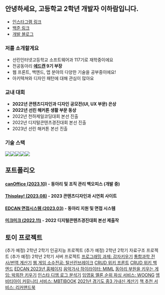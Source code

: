 ## 안녕하세요, 고등학교 2학년 개발자 이하람입니다. 
* <a href="https://www.instagram.com/im.rarame">인스타그램 링크</a>
* <a href="https://www.acmicpc.net/user/slyram06">백준 링크</a>
* <a href="https://blog.naver.com/slyram06">개발 블로그</a>

### 저를 소개할게요
* 선린인터넷고등학교 소프트웨어과 117기로 재학중이에요
* 전공동아리 <b><a href="https://edcan.kr">에드캔</a> 9기 부장</b>
* 웹 프론트, 백엔드, 앱 분야의 다양한 기술을 공부중이에요!
* 아키텍쳐와 디자인 패턴에 대해 관심이 많아요

### 교내 대회
- <b>2022년 콘텐츠디자인과 디자인 공모전(UI, UX 부문) 은상</b>
- <b>2022년 선린 해커톤 생활 부문 동상</b>
- 2022년 천하제일코딩대회 본선 진출
- 2022년 디지털콘텐츠경진대회 본선 진출
- 2023년 선린 해커톤 본선 진출

### 기술 스택
<img src="https://img.shields.io/badge/React-61DAFB?style=for-the-badge&logo=React&logoColor=black"><img src="https://img.shields.io/badge/Kotlin-7F52FF?style=for-the-badge&logo=Kotlin&logoColor=white"><img src="https://img.shields.io/badge/Typescript-3178C6?style=for-the-badge&logo=Typescript&logoColor=white"><img src="https://img.shields.io/badge/Node.js-339933?style=for-the-badge&logo=Node.js&logoColor=white"><img src="https://img.shields.io/badge/Python-3776AB?style=for-the-badge&logo=Python&logoColor=white">

## 포트폴리오
#### <a href="https://github.com/iamraram/edu-admin-can">canOffice (2023.10)</a> - 동아리 및 조직 관리 백오피스 (개발 중)
#### <a href="https://github.com/sunrin-thisplay/thisplay-frontend">Thisplay! (2023.08)</a> - 2023 콘텐츠디자인과 시연회 사이트
#### <a href="https://github.com/edcan/edcanform.github.io">EDCAN 면접시스템 (2023.03)</a> - 동아리 지원 및 면접 시스템
#### <a href="https://github.com/SweetGuyFanClub2th/MickMick">미크미크 (2022.11)</a> - 2022 디지털콘텐츠경진대회 본선 제출작
  
## 토이 프로젝트
(추가 예정) 2학년 2학기 인공지능 프로젝트
(추가 예정) 2학년 2학기 자료구조 프로젝트
(추가 예정) 2학년 2학기 서버 프로젝트
<a href="https://github.com/leecouple/project">프로그래밍 과제: 감자키우기</a>
<a href="https://iamraram.github.io/routes/science.html">통합과학 전사/번역 계산기</a>
<a href="https://github.com/iamraram/WebGame">웹 게임 소수전공: 탈선린브레이크</a>
<a href="https://github.com/iamraram/raramWiki_front">CRUD 위키 프론트</a>
<a href="https://github.com/iamraram/raramWiki_back">CRUD 위키 백엔드</a>
<a href="https://github.com/edcan/2023-EDCAN-Web">EDCAN 2023년 홈페이지</a>
<a href="https://github.com/iamraram/miml">음악가사 하이라이터: MIML</a>
<a href="https://github.com/iamraram/mr.park">동아리 부원을 키우는 게임: 박희찬 키우기</a>
<a href="https://github.com/iamraram/DM_parsing">인스타 디엠 로그 분석기</a>
<a href="https://github.com/iamraram/woong">임영웅 멜론 순위 파싱 서비스: WOONG</a>
<a href="https://github.com/iamraram/mbtibook">엠비티아이 커뮤니티 서비스: MBTIBOOK</a>
<a href="https://github.com/iamraram/ganaesin">2021년 경기도 중3 가내신 계산기</a> 
<a href="https://github.com/iamraram/diaryservice">책 추천 서비스: 리커맨드북</a>

